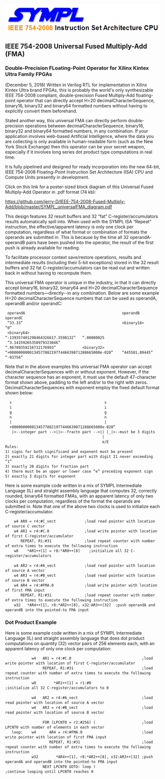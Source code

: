 ![](https://github.com/jerry-D/IEEE-754-2008_ISA_CPU/blob/master/images/SYMPL_CPU_LOGO.png)
## IEEE 754-2008 Universal Fused Multiply-Add (FMA) 
### Double-Precision FLoating-Point Operator for Xilinx Kintex Ultra Family FPGAs

(December 5, 2018) Written in Verilog RTL for implementation in Xilinx Kintex Ultra brand FPGAs, this is probably the world's only synthesizable IEEE 754-2008 compliant, 
double-precision Fused Multiply-Add floating-point operator that can directly accept H=20 decimalCharacterSequence, binary16, binary32 and binary64 formatted numbers without having to explicitly convert them beforehand.

Stated another way, this universal FMA can directly perform double-precision operations between decimalCharacterSequence, binary16, binary32 and binary64 formatted numbers, in any combination.  If your application involves web-based Artificial Intelligence, where the data you are collecting is only available in human-readable form (such as the New York Stock Exchange) then this operator can be your secret weapon, especially if it involves long series dot product type computations in real time.  

It is fully pipelined and designed for ready incorporation into the new 64-bit, IEEE 754-2008 Floating-Point Instruction Set Architecture (ISA) CPU and Compute Units presently in development.

Click on this link for a poster-sized block diagram of this Universal Fused Multiply-Add Operator in .pdf format (74 kb):

https://github.com/jerry-D/IEEE-754-2008-Fused-Multiply-Add/blob/master/SYMPL_universalFMA_diagram.pdf

This design features 32 result buffers and 32 “fat” C-register/accumulators results automatically spill into.  When used with the SYMPL ISA “Repeat” instruction, the effective/apparent latency is only one clock per computation, regardless of what format or combination of formats the operands are submitted in.  This is because by the time all 32 operandA-operandB pairs have been pushed into the operator, the result of the first push is already available for reading. 

To facilitate processor context save/restore operations, results and intermediate results (including their 5-bit exceptions) stored in the 32 result buffers and 32 fat C-register/accumulators can be read out and written back in without having to recompute them.

This universal FMA operator is unique in the industry, in that it can directly accept binary16, binary32, binary64 and H=20 decimalCharacterSequence formatted numbers—directly--in any combination.  Below are some example H=20 decimalCharacterSequence numbers that can be used as operandA, operandB and/or operandC:

```
 operandA                                            operandB                           operandC
 “33.33”                                             <binary16>                         “0”
 <binary64>                                          “-139357401298464326617.3598132”   “.00000025
 “3.14159265358979323846”                            “.96789359216732176993”            <binary32>            
“+00000000001345778821977446639871288665000e-020”    “445581.89445”                     “-93756”
```
Note that in the above examples this universal FMA operator can accept decimalCharacterSequences with or without exponent.  However, if the character sequence has an exponent, it must use the default 47-character format shown above, padding to the left and/or to the right with zeros. DecimalCharacterSequences with exponent employ the fixed default format shown below:

```
  s                                          s
  i                                          i
  g                                          g
  n                                          n                                        
  |                                          |                                        
  +00000000001345778821977446639871288665000e-020”
   |<--integer part -->||<--fractn part -->|| |_|<--must be 3 digits
                                            |
                                            e/E
Rules:
1) signs for both significand and exponent must be present
2) exactly 21 digits for integer part with digit 21 never exceeding “1”
3) exactly 20 digits for fraction part
4) there must be an upper or lower case “e” preceding exponent sign
5) exactly 3 digits for exponent 
```
Here is some example code written in a mix of SYMPL Intermediate Language (IL) and straight assembly language that computes 32, correctly rounded, binary64 formatted FMAs, with an apparent latency of only two clocks per computation, regardless of the format the operands are submitted in. Note that one of the above two clocks is used to initialize each C-register/accumulator.

```
    w4 AR0 = r4:#C_vect             ;load read pointer with location of source C vector
    w4 AR1 = r4:#C.0                ;load write pointer with location of first C-register/accumulator
       REPEAT, R1:#31               ;load repeat counter with number of extra times to execute the following instruction
    w8	  *AR1++[1] = r8:*AR0++[8]	  ;initialize all 32 C-register/accumulators

    w4 AR2 = r4:#A_vect             ;load read pointer with location of source A vector
    w4 AR3 = r4:#B_vect             ;load read pointer with location of source B vector
    w4 AR4 = r4:#FMA.0              ;load write pointer with location of first FMA input
       REPEAT, R1:#31               ;load repeat counter with number of extra times to execute the following instruction
    w32   *AR4++[1], r8:*AR2++[8], x32:AR3++[32]  ;push operandA and operandB into the pointed-to FMA input
```
### Dot Product Example
Here is some example code written in a mix of SYMPL Intermediate Language (IL) and straight assembly language that does dot product computations on quantity (32) vector pairs of 256 elements each, with an apparent latency of only one clock per computation:

```
            w4   AR1 = r4:#C.0                                ;load write pointer with location of first C-register/accumulator
                 REPEAT, R1:#31                               ;load repeat counter with number of extra times to execute the following instruction
            w8   	  *AR1++[1] = r1:#0                       	 ;initialize all 32 C-register/accumulators to 0

            w4   AR2 = r4:#A_vect                             ;load read pointer with location of source A vector
            w4   AR3 = r4:#B_vect                             ;load read pointer with location of source B vector
            
                 FOR (LPCNT0 = r2:#256) (                     ;load LPCNT0 with number of elements in each vector 
   loop:    w4      AR4 = r4:#FMA.0                           ;load write pointer with location of first FMA input
                    REPEAT, R1:#31                            ;load repeat counter with number of extra times to execute the following instruction
            w32        *AR4++[1], r8:*AR2++[8], x32:AR3++[32] ;push operandA and operandB into the pointed-to FMA input
                 NEXT LPCNT0 GOTO: loop )                     ;continue looping until LPCNT0 reaches 0
